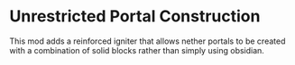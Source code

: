# Unrestricted Portal Construction
This mod adds a reinforced igniter that allows nether portals to be created with a combination of solid blocks rather than simply using obsidian.